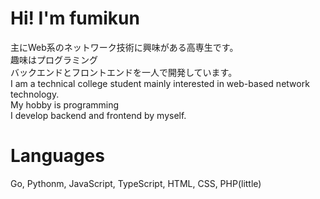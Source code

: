 # Hi! I'm fumikun
主にWeb系のネットワーク技術に興味がある高専生です。  
趣味はプログラミング  
バックエンドとフロントエンドを一人で開発しています。  
I am a technical college student mainly interested in web-based network technology.  
My hobby is programming  
I develop backend and frontend by myself.  
# Languages
Go, Pythonm, JavaScript, TypeScript, HTML, CSS, PHP(little)
